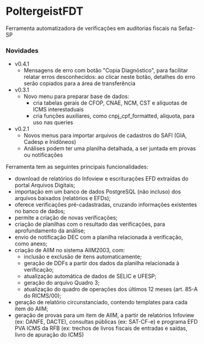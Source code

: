 # PoltergeistFDT
Ferramenta automatizadora de verificações em auditorias fiscais na Sefaz-SP

### Novidades 
- v0.4.1
  - Mensagens de erro com botão "Copia Diagnóstico", para facilitar relatar erros desconhecidos: ao clicar neste botão, detalhes do erro serão copiados para a área de transferência
- v0.3.1
  - Novo menu para preparar base de dados: 
    - cria tabelas gerais de CFOP, CNAE, NCM, CST e alíquotas de ICMS interestaduais
    - cria funções auxiliares, como cnpj_cpf_formatted, aliquota, para uso nas queries
- v0.2.1
  - Novos menus para importar arquivos de cadastros do SAFI (GIA, Cadesp e Inidôneos)
  - Análises podem ter uma planilha detalhada, a ser juntada em provas ou notificações
  
Ferramenta tem as seguintes principais funcionalidades:
  - download de relatórios do Infoview e escriturações EFD extraídas do portal Arquivos Digitais;
  - importação em um banco de dados PostgreSQL (não incluso) dos arquivos baixados (relatórios e EFDs);
  - oferece verificações pré-cadastradas, cruzando informações existentes no banco de dados;
  - permite a criação de novas verificações;
  - criação de planilhas com o resultado das verificações, para aprofundamento da análise;
  - envio de notificação DEC com a planilha relacionada à verificação, como anexo;
  - criação de AIIM no sistema AIIM2003, com:
    - inclusão e exclusão de itens automaticamente;
    - geração de DDFs a partir dos dados da planilha relacionada à verificação;
    - atualização automática de dados de SELIC e UFESP;
    - geração do arquivo Quadro 3;
    - atualização do quadro de operações dos últimos 12 meses (art. 85-A do RICMS/00);
  - geração de relatório circunstanciado, contendo templates para cada item do AIIM;
  - geração de provas para um item de AIIM, a partir de relatórios Infoview (ex: DANFE, DACTE), consultas públicas (ex: SAT-CF-e) e programa EFD PVA ICMS da RFB (ex: trechos de livros fiscais de entradas e saídas, livro de apuração do ICMS)
